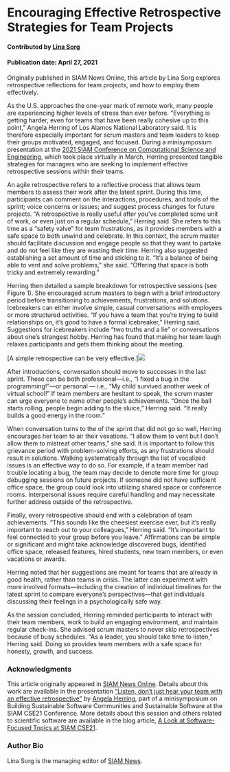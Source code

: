 # Encouraging Effective Retrospective Strategies for Team Projects

#### Contributed by [Lina Sorg](https://github.com/linasorg)

#### Publication date: April 27, 2021

<!-- deck text start --> 
Originally published in SIAM News Online, this article by Lina Sorg explores retrospective reflections for team projects, and how to employ them effectively.
<!-- deck text end -->

As the U.S. approaches the one-year mark of remote work, many people are experiencing higher levels of stress than ever before. “Everything is getting harder, even for teams that have been really cohesive up to this point,” Angela Herring of Los Alamos National Laboratory said. It is therefore especially important for scrum masters and team leaders to keep their groups motivated, engaged, and focused. During a minisymposium presentation at the [2021 SIAM Conference on Computational Science and Engineering](https://www.siam.org/conferences/cm/conference/cse21?_ga=2.19507448.1125057374.1618601126-1862009909.1618601126), which took place virtually in March, Herring presented tangible strategies for managers who are seeking to implement effective retrospective sessions within their teams.

An agile retrospective refers to a reflective process that allows team members to assess their work after the latest sprint. During this time, participants can comment on the interactions, procedures, and tools of the sprint; voice concerns or issues; and suggest process changes for future projects. “A retrospective is really useful after you’ve completed some unit of work, or even just on a regular schedule,” Herring said. She refers to this time as a “safety valve” for team frustrations, as it provides members with a safe space to both unwind and celebrate. In this context, the scrum master should facilitate discussion and engage people so that they want to partake and do not feel like they are wasting their time. Herring also suggested establishing a set amount of time and sticking to it. “It’s a balance of being able to vent and solve problems,” she said. “Offering that space is both tricky and extremely rewarding.”

Herring then detailed a sample breakdown for retrospective sessions (see Figure 1). She encouraged scrum masters to begin with a brief introductory period before transitioning to achievements, frustrations, and solutions. Icebreakers can either involve simple, casual conversations with employees or more structured activities. “If you have a team that you’re trying to build relationships on, it’s good to have a formal icebreaker,” Herring said. Suggestions for icebreakers include “two truths and a lie” or conversations about one’s strangest hobby. Herring has found that making her team laugh relaxes participants and gets them thinking about the meeting.

[A simple retrospective can be very effective.]<img src='../../images/Blog_0421_Body_Retro.png' class='page' />

After introductions, conversation should move to successes in the last sprint. These can be both professional—i.e., “I fixed a bug in the programming!”—or personal — i.e., “My child survived another week of virtual school!” If team members are hesitant to speak, the scrum master can urge everyone to name other people’s achievements. “Once the ball starts rolling, people begin adding to the sluice,” Herring said. “It really builds a good energy in the room.”

When conversation turns to the of the sprint that did not go so well, Herring encourages her team to air their vexations. “I allow them to vent but I don’t allow them to mistreat other teams,” she said. It is important to follow this grievance period with problem-solving efforts, as any frustrations should result in solutions. Walking systematically through the list of vocalized issues is an effective way to do so. For example, if a team member had trouble locating a bug, the team may decide to denote more time for group debugging sessions on future projects. If someone did not have sufficient office space, the group could look into utilizing shared space or conference rooms. Interpersonal issues require careful handling and may necessitate further address outside of the retrospective.

Finally, every retrospective should end with a celebration of team achievements. “This sounds like the cheesiest exercise ever, but it’s really important to reach out to your colleagues,” Herring said. “It’s important to feel connected to your group before you leave.” Affirmations can be simple or significant and might take acknowledge discovered bugs, identified office space, released features, hired students, new team members, or even vacations or awards.

Herring noted that her suggestions are meant for teams that are already in good health, rather than teams in crisis. The latter can experiment with more involved formats—including the creation of individual timelines for the latest sprint to compare everyone’s perspectives—that get individuals discussing their feelings in a psychologically safe way.

As the session concluded, Herring reminded participants to interact with their team members, work to build an engaging environment, and maintain regular check-ins. She advised scrum masters to never skip retrospectives because of busy schedules. “As a leader, you should take time to listen,” Herring said. Doing so provides team members with a safe space for honesty, growth, and success.

### Acknowledgments
This article originally appeared in [SIAM News Online](https://sinews.siam.org/Details-Page/encouraging-effective-retrospective-strategies-for-team-projects). Details about this work are available in the presentation [“Listen, don’t just hear your team with an effective retrospective”](https://doi.org/10.6084/m9.figshare.14130473) by [Angela Herring](https://bssw.io/items?author=herring), part of a minisymposium on Building Sustainable Software Communities and Sustainable Software at the SIAM CSE21 Conference.  More details about this session and others related to scientific software are available in the blog article, [A Look at Software-Focused Topics at SIAM CSE21](https://bssw.io/blog_posts/a-look-at-software-focused-topics-at-siam-cse21).

### Author Bio
Lina Sorg is the managing editor of [SIAM News](https://www.siam.org/publications/siam-news).

<!---
Publish: yes
Track: deep dive
Pinned: no
Topics: strategies for more effective teams, conferences and workshops
RSS update: 2021-04-27
--->
